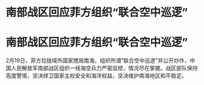 # 南部战区回应菲方组织“联合空中巡逻”

# 南部战区回应菲方组织“联合空中巡逻”

2月19日，菲方拉拢域外国家搅局南海，组织所谓“联合空中巡逻”并公开炒作，中国人民解放军南部战区组织一线海空兵力严密监控，情况尽在掌握。战区部队保持高度警惕，坚决捍卫国家主权安全和海洋权益，坚决维护南海地区和平稳定。

